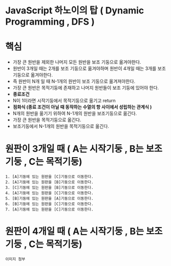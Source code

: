 # JavaScript 하노이의 탑 ( Dynamic Programming , DFS )

# 핵심
<ul>
    <li> 가장 큰 원반을 제외한 나머지 모든 원반을 보조 기둥으로 옮겨야한다. </li>
    <li> 원반이 3개일 때는 2개를 보조 기둥으로 옮겨야하며 원반이 4개일 때는 3개를 보조 기둥으로 옮겨야한다. </li>
    <li> 즉 원반이 N개 일 때 N-1개의 원반이 보조 기둥으로 옮겨져야한다.</li>
    <li> 가장 큰 원반은 목적기둥에 존재하고 나머지 원반들이 보조 기둥에 있어야 한다.</li>
    <li> <strong>종료조건</strong> </li>
        <li> N이 1이라면 시작기둥에서 목적기둥으로 옮기고 return </li>
    <li> <strong> 점화식 (종료 조건이 아닐 때 동작하는 수열의 항 사이에서 성립하는 관계식 ) </strong></li>
        <li> N개의 원반을 옮기기 위하여 N-1개의 원반을 보조기둥으로 옮긴다. </li>
        <li> 가장 큰 원반을 목적기둥으로 옮긴다. </li>
        <li> 보조기둥에서 N-1개의 원반을 목적기둥으로 옮긴다. </li>
</ul>


# 원판이 3개일 때 ( A는 시작기둥 , B는 보조기둥 , C는 목적기둥)
~~~
1. [A]기둥에 있는 원판을 [C]기둥으로 이동한다.
2. [A]기둥에 있는 원판을 [B]기둥으로 이동한다.
3. [C]기둥에 있는 원판을 [B]기둥으로 이동한다.
4. [A]기둥에 있는 원판을 [C]기둥으로 이동한다.
5. [B]기둥에 있는 원판을 [A]기둥으로 이동한다.
6. [B]기둥에 있는 원판을 [C]기둥으로 이동한다.
7. [A]기둥에 있는 원판을 [C]기둥으로 이동한다.
~~~

# 원판이 4개일 때 ( A는 시작기둥 , B는 보조기둥 , C는 목적기둥)
~~~
이미지 첨부
~~~
